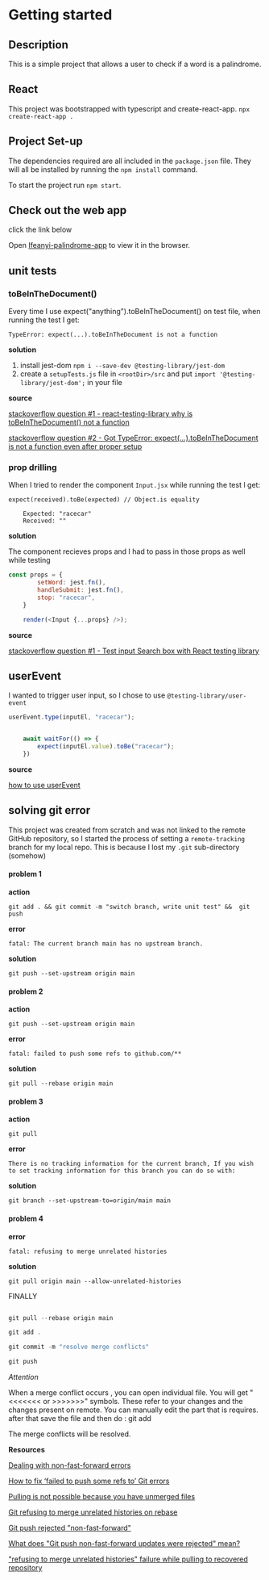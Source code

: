 # Getting started

## Description

This is a simple project that allows a user to check if a word is a palindrome.

## React

This project was bootstrapped with typescript and create-react-app. `npx create-react-app .`

## Project Set-up

The dependencies required are all included in the `package.json` file. They will all be installed by running the `npm install` command.

To start the project run `npm start`.

## Check out the web app

click the link below

Open [Ifeanyi-palindrome-app](https://ifeanyi-palindrome.netlify.app/) to view it in the browser.


## unit tests

### toBeInTheDocument()

Every time I use expect("anything").toBeInTheDocument() on test file, when running the test I get:

```
TypeError: expect(...).toBeInTheDocument is not a function
```

**solution**

1. install jest-dom `npm i --save-dev @testing-library/jest-dom`
2. create a `setupTests.js` file in `<rootDir>/src` and put `import '@testing-library/jest-dom';` in your file

**source**

[stackoverflow question #1 - react-testing-library why is toBeInTheDocument() not a function](https://stackoverflow.com/questions/56547215/react-testing-library-why-is-tobeinthedocument-not-a-function)

[stackoverflow question #2 - Got TypeError: expect(...).toBeInTheDocument is not a function even after proper setup](https://stackoverflow.com/questions/62951078/got-typeerror-expect-tobeinthedocument-is-not-a-function-even-after-proper)

### prop drilling

When I tried to render the component `Input.jsx` while running the test I get: 

```
expect(received).toBe(expected) // Object.is equality

    Expected: "racecar"
    Received: ""
```
**solution**

The component recieves props and I had to pass in those props as well while testing

```javascript
const props = {
        setWord: jest.fn(),
        handleSubmit: jest.fn(),
        stop: "racecar",
    }

    render(<Input {...props} />);
```

**source**

[stackoverflow question #1 - Test input Search box with React testing library](https://stackoverflow.com/questions/64342544/test-input-search-box-with-react-testing-library)


## userEvent

I wanted to trigger user input, so I chose to use `@testing-library/user-event`

```javascript
userEvent.type(inputEl, "racecar");


    await waitFor(() => {
        expect(inputEl.value).toBe("racecar");
    })
```

**source** 

[how to use userEvent](https://javascript.plainenglish.io/simulate-browser-interactions-with-testing-librarys-userevent-cf8480d2606)

## solving git error

This project was created from scratch and was not linked to the remote GitHub repository, so I started the process of setting a `remote-tracking` branch for my local repo. This is because I lost my `.git` sub-directory (somehow)

#### problem 1

**action** 

``git add . && git commit -m "switch branch, write unit test" &&  git push``

**error**

``fatal: The current branch main has no upstream branch.``

**solution**

```git push --set-upstream origin main```


#### problem 2

**action**

```git push --set-upstream origin main```

**error**

``fatal: failed to push some refs to github.com/**``

**solution**

``git pull --rebase origin main``


#### problem 3

**action**

``git pull``

**error**

``There is no tracking information for the current branch, If you wish to set tracking information for this branch you can do so with: ``

**solution**

``git branch --set-upstream-to=origin/main main``


#### problem 4

**error**

``fatal: refusing to merge unrelated histories``

**solution**

``git pull origin main --allow-unrelated-histories``



FINALLY

```javascript

git pull --rebase origin main

git add .

git commit -m "resolve merge conflicts"

git push

```

*Attention*

<p>When a merge conflict occurs , you can open individual file. You will get "<<<<<<< or >>>>>>>" symbols. These refer to your changes and the changes present on remote. You can manually edit the part that is requires. after that save the file and then do : git add

The merge conflicts will be resolved.</p>

**Resources**

[Dealing with non-fast-forward errors](https://docs.github.com/en/get-started/using-git/dealing-with-non-fast-forward-errors)


[How to fix ‘failed to push some refs to’ Git errors](https://komodor.com/learn/how-to-fix-failed-to-push-some-refs-to-git-errors/)


[Pulling is not possible because you have unmerged files](https://stackoverflow.com/questions/26376832/why-does-git-say-pull-is-not-possible-because-you-have-unmerged-files)



[Git refusing to merge unrelated histories on rebase](https://stackoverflow.com/questions/37937984/git-refusing-to-merge-unrelated-histories-on-rebase?page=1&tab=scoredesc#tab-top)

[Git push rejected "non-fast-forward"](https://stackoverflow.com/questions/20467179/git-push-rejected-non-fast-forward)

[What does "Git push non-fast-forward updates were rejected" mean?](https://stackoverflow.com/questions/4684352/what-does-git-push-non-fast-forward-updates-were-rejected-mean)

["refusing to merge unrelated histories" failure while pulling to recovered repository](https://stackoverflow.com/questions/39761024/refusing-to-merge-unrelated-histories-failure-while-pulling-to-recovered-repos/39783462#39783462)